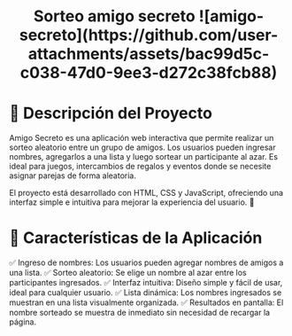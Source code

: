 <h1 align="center"> Sorteo amigo secreto </h>
![amigo-secreto](https://github.com/user-attachments/assets/bac99d5c-c038-47d0-9ee3-d272c38fcb88)


<h1> 📖 Descripción del Proyecto </h1>

Amigo Secreto es una aplicación web interactiva que permite realizar un sorteo aleatorio entre un grupo de amigos. Los usuarios pueden ingresar nombres, agregarlos a una lista y luego sortear un participante al azar. Es ideal para juegos, intercambios de regalos y eventos donde se necesite asignar parejas de forma aleatoria.

El proyecto está desarrollado con HTML, CSS y JavaScript, ofreciendo una interfaz simple e intuitiva para mejorar la experiencia del usuario. 🚀


<h1>🚀 Características de la Aplicación</h1>
✅ Ingreso de nombres: Los usuarios pueden agregar nombres de amigos a una lista.
✅ Sorteo aleatorio: Se elige un nombre al azar entre los participantes ingresados.
✅ Interfaz intuitiva: Diseño simple y fácil de usar, ideal para cualquier usuario.
✅ Lista dinámica: Los nombres ingresados se muestran en una lista visualmente organizada.
✅ Resultados en pantalla: El nombre sorteado se muestra de inmediato sin necesidad de recargar la página.
